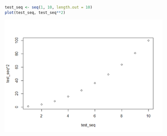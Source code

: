 
``` r
test_seq <- seq(1, 10, length.out = 10)
plot(test_seq, test_seq**2)
```

![](results_covariances_files/figure-gfm/unnamed-chunk-1-1.png)<!-- -->
